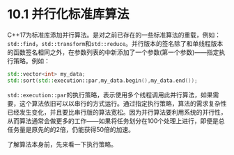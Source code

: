# 10.1 并行化标准库算法

C++17为标准库添加并行算法。是对之前已存在的一些标准算法的重载，例如：`std::find`，`std::transform`和`std::reduce`。并行版本的签名除了和单线程版本的函数签名相同之外，在参数列表的中新添加了一个参数(第一个参数)——指定执行策略。例如：

```c++
std::vector<int> my_data;
std::sort(std::execution::par,my_data.begin(),my_data.end());
```

`std::execution::par`的执行策略，表示使用多个线程调用此并行算法，如果需要，这个算法依旧可以以串行的方式运行。通过指定执行策略，算法的需求复杂性已经发生变化，并且要比串行版的算法宽松。因为并行算法要利用系统的并行性，从而算法通常会做更多的工作——如果将任务划分在100个处理上进行，即便是总任务量是原先的的2倍，仍能获得50倍的加速。

了解算法本身前，先来看一下执行策略。